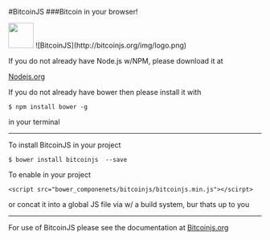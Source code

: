 #BitcoinJS
###Bitcoin in your browser!

<img src="http://bower.io/img/bower-logo.png" height="50"/> 
![BitcoinJS](http://bitcoinjs.org/img/logo.png)

If you do not already have Node.js w/NPM, please download it at 

[Nodejs.org](http://nodejs.org/)

If you do not already have bower then please install it with

    $ npm install bower -g

in your terminal

----------

To install BitcoinJS in your project

    $ bower install bitcoinjs  --save 
    
To enable in your project

    <script src="bower_componenets/bitcoinjs/bitcoinjs.min.js"></scirpt>

or concat it into a global JS file via w/ a build system, bur thats up to you
    
----------
For use of BitcoinJS please see the documentation at [Bitcoinjs.org](http://bitcoinjs.org/)
